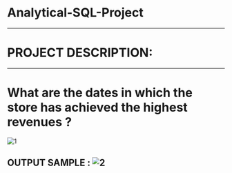 # Analytical-SQL-Project
----------------------------------------------
# PROJECT DESCRIPTION:




--------------------------------------------------------------------------------
# What are the dates in which the store has achieved the highest revenues ? 
![1](https://user-images.githubusercontent.com/121814714/219768734-95fcaee1-15e8-44c1-9ca7-a755f1e2e913.PNG)

OUTPUT SAMPLE :
![2](https://user-images.githubusercontent.com/121814714/219769063-e39246ed-4f8e-4d73-b439-72868e34337e.PNG)
--------------------------------------------------------------------------------
